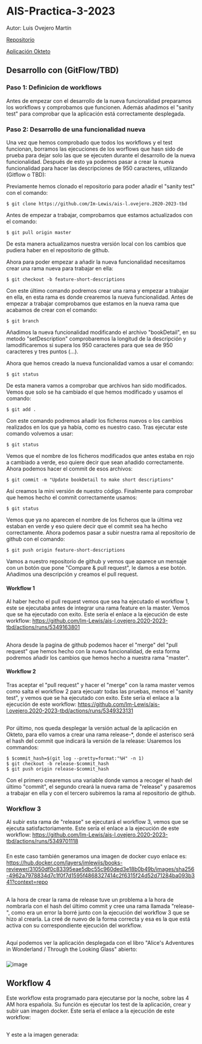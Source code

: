 # AIS-Practica-3-2023

Autor: Luis Ovejero Martín 

[Repositorio](https://github.com/Im-Lewis/ais-l.ovejero.2020-2023-tbd)

[Aplicación Okteto](https://books-reviewer-tbd-im-lewis.cloud.okteto.net/)

## Desarrollo con (GitFlow/TBD)

### Paso 1: Definicion de workflows
Antes de empezar con el desarrollo de la nueva funcionalidad preparamos los workflows y comprobamos que funcionen. Además añadimos el "sanity test" para comprobar que la aplicación está correctamente desplegada.


### Paso 2: Desarrollo de una funcionalidad nueva 

Una vez que hemos comprobado que todos los workflows y el test funcionan, borramos las ejecuciones de los worflows que hasn sido de prueba para dejar solo las que se ejecuten durante el desarrollo de la nueva funcionalidad. Después de esto ya podemos pasar a crear la nueva funcionalidad para hacer las descripciones de 950 caracteres, utilizando (Gitflow o TBD):

Previamente hemos clonado el repositorio para poder añadir el "sanity test" con el comando: 
```
$ git clone https://github.com/Im-Lewis/ais-l.ovejero.2020-2023-tbd
```
Antes de empezar a trabajar, comprobamos que estamos actualizados con el comando: 
```
$ git pull origin master 
```
De esta manera actualizamos nuestra versión local con los cambios que pudiera haber en el repositorio de github.

Ahora para poder empezar a añadir la nueva funcionalidad necesitamos crear una rama nueva para trabajar en ella: 
```
$ git checkout -b feature-short-descriptions
```
Con este último comando podremos crear una rama y empezar a trabajar en ella, en esta rama es donde crearemos la nueva funcionalidad.
Antes de empezar a trabajar comprobamos que estamos en la nueva rama que acabamos de crear con el comando: 
```
$ git branch
```
Añadimos la nueva funcionalidad modificando el archivo "bookDetail", en su metodo "setDescription" comprobaremos la longitud de la descripción y lamodificaremos si supera los 950 caracteres para que sea de 950 caracteres y tres puntos (...).

Ahora que hemos creado la nueva funcionalidad vamos a usar el comando: 
```
$ git status 
```
De esta manera vamos a comprobar que archivos han sido modificados. Vemos que solo se ha cambiado el que hemos modificado y usamos el comando: 
```
$ git add .
```
Con este comando podremos añadir los ficheros nuevos o los cambios realizados en los que ya había, como es nuestro caso.
Tras ejecutar este comando volvemos a usar: 
```
$ git status 
```
Vemos que el nombre de los ficheros modificados que antes estaba en rojo a cambiado a verde, eso quiere decir que sean añadido correctamente. Ahora podemos hacer el commit de esos archivos:
```
$ git commit -m "Update bookDetail to make short descriptions"
```
Así creamos la mini versión de nuestro código.
Finalmente para comprobar que hemos hecho el commit correctamente usamos:
```
$ git status 
```
Vemos que ya no aparecen el nombre de los ficheros que la última vez estaban en verde y eso quiere decir que el commit sea ha hecho correctamente.
Ahora podemos pasar a subir nuestra rama al repositorio de github con el comando: 
```
$ git push origin feature-short-descriptions 
```
Vamos a nuestro repositorio de github y vemos que aparece un mensaje con un botón que pone "Compare & pull request", le damos a ese botón. Añadimos una descripción y creamos el pull request.
#### Workflow 1
Al haber hecho el pull request vemos que sea ha ejecutado el workflow 1, este se ejecutaba antes de integrar una rama feature en la master. Vemos que se ha ejecutado con exito.
Este sería el enlace a la ejecución de este workflow: https://github.com/Im-Lewis/ais-l.ovejero.2020-2023-tbd/actions/runs/5349163801

##
Ahora desde la pagina de github podemos hacer el "merge" del "pull request" que hemos hecho con la nueva funcionalidad, de esta forma podremos añadir los cambios que hemos hecho a nuestra rama "master".

#### Workflow 2 
Tras aceptar el "pull request" y hacer el "merge" con la rama master vemos como salta el workflow 2 para ejecuatr todas las pruebas, menos el "sanity test", y vemos que se ha ejecutado con exito.
Este sería el enlace a la ejecución de este workflow: https://github.com/Im-Lewis/ais-l.ovejero.2020-2023-tbd/actions/runs/5349323131
##
Por último, nos queda desplegar la versión actual de la aplicación en Okteto, para ello vamos a crear una rama release-*, donde el asterisco será el hash del commit que indicará la versión de la release: Usaremos los commandos: 
```
$ $commit_hash=$(git log --pretty=format:"%H" -n 1)
$ git checkout -b release-$commit_hash
$ git push origin release-$commit_hash
```
Con el primero crearemos una variable donde vamos a recoger el hash del último "commit", el segundo creará la nueva rama de "release" y pasaremos a trabajar en ella y con el tercero subiremos la rama al repositorio de github.
### Workflow 3 
Al subir esta rama de "release" se ejecutará el workflow 3, vemos que se ejecuta satisfactoriamente. 
Este sería el enlace a la ejecución de este workflow: https://github.com/Im-Lewis/ais-l.ovejero.2020-2023-tbd/actions/runs/5349701118
###
En este caso también generamos una imagen de docker cuyo enlace es: https://hub.docker.com/layers/imlewiis/books-reviewer/31050df0c83395eae5dbc55c960ded3e18b0b49b/images/sha256-4962a7978834d7c1f0f7d1595f4868327414c2f6315f24d52d71284ba093b341?context=repo 
##
A la hora de crear la rama de release tuve un problema a la hora de nombrarla con el hash del último commit y cree una rama llamada "release-", como era un error la borré junto con la ejecución del workflow 3 que se hizo al crearla. La creé de nuevo de la forma correcta y esa es la que está activa con su correspondiente ejecución del workflow.
##
Aquí podemos ver la aplicación desplegada con el libro "Alice's Adventures in Wonderland / Through the Looking Glass" abierto:
###
![image](https://github.com/Im-Lewis/ais-l.ovejero.2020-2023-tbd/assets/118623973/12b69370-2eff-4405-9430-717f8a54fa6d)
###
##
## Workflow 4 
Este workflow esta programado para ejecutarse por la noche, sobre las 4 AM hora española. Su función es ejecutar los test de la aplicación, crear y subir uan imagen docker.
Este sería el enlace a la ejecución de este workflow: 
##
Y este a la imagen generada: 

